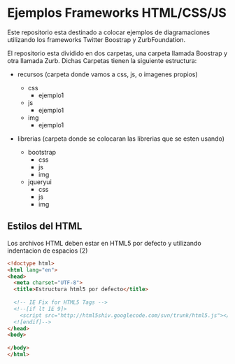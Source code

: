 Ejemplos Frameworks HTML/CSS/JS
===============================

Este repositorio esta destinado a colocar ejemplos de diagramaciones utilizando los frameworks Twitter Boostrap y ZurbFoundation.

El repositorio esta dividido en dos carpetas, una carpeta llamada Boostrap y otra llamada Zurb. Dichas Carpetas tienen la siguiente estructura:

  - recursos (carpeta donde vamos a css, js, o imagenes propios)
    - css
      - ejemplo1
    - js
      - ejemplo1
    - img
      - ejemplo1
      
  - librerias (carpeta donde se colocaran las librerias que se esten usando)
    - bootstrap
      - css
      - js
      - img
    - jqueryui
      - css
      - js
      - img

## Estilos del HTML

Los archivos HTML deben estar en HTML5 por defecto y utilizando indentacion de espacios (2)

```html
<!doctype html>
<html lang="en">
<head>
  <meta charset="UTF-8">
  <title>Estructura html5 por defecto</title>
  
  <!-- IE Fix for HTML5 Tags -->
  <!--[if lt IE 9]>
    <script src="http://html5shiv.googlecode.com/svn/trunk/html5.js"></script>
  <![endif]-->
</head>
<body>
  
</body>
</html>
```